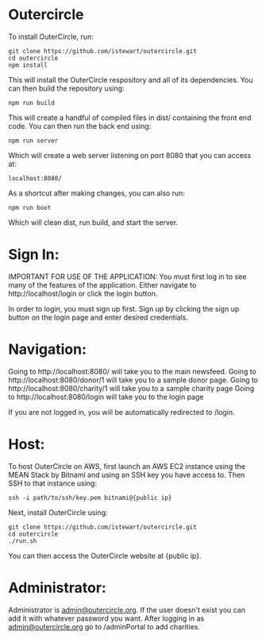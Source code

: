Outercircle
===========

To install OuterCircle, run:

    git clone https://github.com/istewart/outercircle.git
    cd outercircle
    npm install

This will install the OuterCircle respository and all of its dependencies. You can then build the repository using:

    npm run build

This will create a handful of compiled files in dist/ containing the front end code. You can then run the back end using:

    npm run server

Which will create a web server listening on port 8080 that you can access at:

    localhost:8080/

As a shortcut after making changes, you can also run:

    npm run boot

Which will clean dist, run build, and start the server.

Sign In:
========

IMPORTANT FOR USE OF THE APPLICATION: You must first log in to see many of the features of the application. Either navigate to http://localhost/login or click the login button.

In order to login, you must sign up first. Sign up by clicking the sign up button on the login page and enter desired credentials.

Navigation:
===========

Going to http://localhost:8080/ will take you to the main newsfeed.
Going to http://localhost:8080/donor/1 will take you to a sample donor page.
Going to http://localhost:8080/charity/1 will take you to a sample charity page
Going to http://localhost:8080/login will take you to the login page

If you are not logged in, you will be automatically redirected to /login.

Host:
=====

To host OuterCircle on AWS, first launch an AWS EC2 instance using the MEAN Stack by Bitnami and using an SSH key you have access to. Then SSH to that instance using:

    ssh -i path/to/ssh/key.pem bitnami@{public ip}

Next, install OuterCircle using:

    git clone https://github.com/istewart/outercircle.git
    cd outercircle
    ./run.sh

You can then access the OuterCircle website at {public ip}.

Administrator:
==============

Administrator is admin@outercircle.org. If the user doesn't exist you can add it with whatever password you want. After logging in as admin@outercircle.org go to /adminPortal to add charities.
